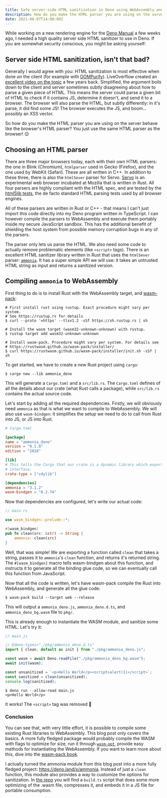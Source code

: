 ```yaml
---
title: Safe server-side HTML sanitization in Deno using WebAssembly and Rust
description: How do you make the HTML parser you are using on the server behave like the browser's HTML parser? You just use the same HTML parser as the browser!
date: 2021-08-07T14:00:00Z
---
```


While working on a new rendering engine for the [Deno Manual][manual] a few
weeks ago, I needed a high quality server side HTML sanitizer to use in Deno. If
you are somewhat security conscious, you might be asking yourself:

[manual]: https://deno.land/manual

## Server side HTML sanitization, isn't that bad?

Generally I would agree with you: HTML sanitization is most effective when done
on the client (for example with [DOMPurify][dompurify]). LiveOverflow created an
[excellent video on the topic][liveoverflow_video] a few years back. Simplified,
the argument boils down to the client and server sometimes subtly disagreeing
about how to parse a given piece of HTML. This means the server could parse a
given bit of HTML to check if it contains JS, determine it doesn't, and send it
to a browser. The browser will also parse the HTML, but subtly differently: in
it's parse, it did find some JS! The browser executes the JS, and boom...
possibly an XSS vector.

[dompurify]: https://github.com/cure53/DOMPurify
[liveoverflow_video]: https://www.youtube.com/watch?v=lG7U3fuNw3A

So how do you make the HTML parser you are using on the server behave like the
browser's HTML parser? You just use the same HTML parser as the browser! 😉

## Choosing an HTML parser

There are three major browsers today, each with their own HTML parsers: the one
in Blink (Chromium), `htmlparser` used in Gecko (Firefox), and the one used by
WebKit (Safari). These are all written in C++. In addition to these three, there
is also the `html5ever` parser for Servo. [Servo][servo] is an experimental web
browser incubated at Mozilla that is written in Rust. All four parsers are
highly compliant with the HTML spec, and are tested by the
[html5lib tests][html5lib-tests], the de facto standard HTML parsing tests used
by all browser engines.

[servo]: https://github.com/servo/servo
[html5lib-tests]: https://github.com/html5lib/html5lib-tests

All of these parsers are written in Rust or C++ - that means I can't just import
this code directly into my Deno program written in TypeScript. I can however
compile the parsers to WebAssembly and execute them portably inside my secure
JavaScript sandbox. This has the additional benefit of shielding the host system
from possible memory corruption bugs in any of the parsers.

The parser only lets us parse the HTML. We also need some code to actually
remove problematic elements (like `<script>` tags). There is an excellent HTML
sanitizer library written in Rust that uses the `html5ever` parser:
[`ammonia`][ammonia]. It has a super simple API we will use: it takes an
untrusted HTML string as input and returns a sanitized version.

[ammonia]: https://crates.io/crates/ammonia

## Compiling `ammonia` to WebAssembly

First thing to do is to install Rust with the WebAssembly target, and
[wasm-pack][wasmpack]:

```shell
# First install rust using rustup. Exact procedure might vary per system.
# See https://rustup.rs for details
$ curl --proto '=https' --tlsv1.2 -sSf https://sh.rustup.rs | sh

# Install the wasm target (wasm32-unknown-unknown) with rustup.
$ rustup target add wasm32-unknown-unknown

# Install wasm-pack. Procedure might vary per system. For details see
# https://rustwasm.github.io/wasm-pack/installer/
$ curl https://rustwasm.github.io/wasm-pack/installer/init.sh -sSf | sh
```

To get started, we have to create a new Rust project using `cargo`:

```shell
$ cargo new --lib ammonia_deno
```

This will generate a `Cargo.toml` and a `src/lib.rs`. The `Cargo.toml` defines
of all the details about our crate (what Rust calls a package), while
`src/lib.rs` contains the actual source code.

Let's start by adding all the required dependencies. Firstly, we will obviously
need `ammonia` as that is what we want to compile to WebAssembly. We will also
use `wasm-bindgen`: it simplifies the setup we need to do to call from Rust into
JS, or JS into Rust.

```toml
# Cargo.toml

[package]
name = "ammonia_deno"
version = "0.1.0"
edition = "2018"

[lib]
# This tells the Cargo that our crate is a dynamic library which exports a C
# interface.
crate-type = ["cdylib"]

[dependencies]
ammonia = "3.1.2"
wasm-bindgen = "0.2.74"
```

Now that dependencies are configured, let's write our actual code:

```rs
// main.rs

use wasm_bindgen::prelude::*;

#[wasm_bindgen]
pub fn clean(src: &str) -> String {
    ammonia::clean(src)
}
```

Well, that was simple! We are exporting a function called `clean` that takes a
string, passes it to `ammonia`'s `clean` function, and returns it's returned
string. The `#[wasm_bindgen]` macro tells wasm-bindgen about this function, and
instructs it to generate all the binding glue code, so we can eventually call
this function from JavaScript.

Now that all the code is written, let's have wasm-pack compile the Rust into
WebAssembly, and generate all the glue code:

```shell
$ wasm-pack build --target web --release
```

This will output a `ammonia_deno.js`, `ammonia_deno.d.ts`, and
`ammonia_deno_bg.wasm` file to `pkg/`.

This is already enough to instantiate the WASM module, and sanitize some HTML.
Let's try it:

```js
// main.js

// @deno-types="./pkg/ammonia_deno.d.ts"
import { clean, default as init } from "./pkg/ammonia_deno.js";

const wasm = await Deno.readFile("./pkg/ammonia_deno_bg.wasm");
await init(wasm);

const unsanitized = `<p>Hello World</p><script>alert(1)</script>`;
const sanitized = clean(unsanitized);
console.log(sanitized);
```

```shell
$ deno run --allow-read main.js
<p>Hello World</p>
```

It works! The `<script>` tag was removed 🎉

[wasmpack]: https://rustwasm.github.io/wasm-pack

### Conclusion

You can see that, with very little effort, it is possible to compile some
existing Rust libraries to WebAssembly. This blog post only covers the basics. A
more fully fledged package would probably compile the WASM with flags to
optimize for size, run it through [`wasm-opt`][wasmopt], provide easy methods
for instantiating the WebAssembly. If you want to learn more about this, dive
into the [wasm-pack book][wasmpack_book].

I actually turned the ammonia module from this blog post into a more fully
fledged project: https://deno.land/x/ammonia. Instead of just a `clean`
function, this module also provides a way to customize the options for
sanitization. In [the repo][ammoniawasm_repo] you will find a `build.ts` script
that does some more optimizing of the .wasm file, compresses it, and embeds it
in a JS file for portable consumption.

[wasmopt]: https://github.com/WebAssembly/binaryen
[wasmpack_book]: https://rustwasm.github.io/wasm-pack/book
[ammoniawasm_repo]: https://github.com/lucacasonato/ammonia-wasm
